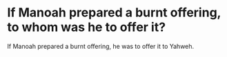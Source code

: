 # If Manoah prepared a burnt offering, to whom was he to offer it?

If Manoah prepared a burnt offering, he was to offer it to Yahweh.

